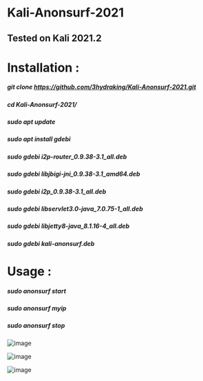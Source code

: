 # Kali-Anonsurf-2021

## Tested on Kali 2021.2

# Installation :

##### git clone https://github.com/3hydraking/Kali-Anonsurf-2021.git
##### cd Kali-Anonsurf-2021/
##### sudo apt update
##### sudo apt install gdebi
##### sudo gdebi i2p-router_0.9.38-3.1_all.deb
##### sudo gdebi libjbigi-jni_0.9.38-3.1_amd64.deb
##### sudo gdebi i2p_0.9.38-3.1_all.deb
##### sudo gdebi libservlet3.0-java_7.0.75-1_all.deb
##### sudo gdebi libjetty8-java_8.1.16-4_all.deb
##### sudo gdebi kali-anonsurf.deb

# Usage :

##### sudo anonsurf start
##### sudo anonsurf myip
##### sudo anonsurf stop

![image](https://user-images.githubusercontent.com/66146701/124959884-30cb1180-dfc8-11eb-9285-3c3d5cad9e19.png)

![image](https://user-images.githubusercontent.com/66146701/124959926-3c1e3d00-dfc8-11eb-8667-e8016f2df4ef.png)

![image](https://user-images.githubusercontent.com/66146701/124959955-45a7a500-dfc8-11eb-89b0-3f782e4545eb.png)

